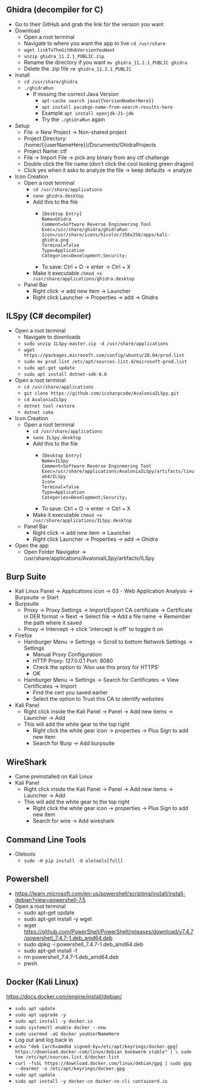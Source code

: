 ## Ghidra (decompiler for C)
- Go to their GitHub and grab the link for the version you want 
- Download
  - Open a root terminal
  - Navigate to where you want the app to live `cd /usr/share`
  - `wget linkToTheGitHubVersionYouWant`
  - `unzip ghidra_11.2.1_PUBLIC.zip`
  - Rename the directory if you want  `mv ghidra_11.2.1_PUBLIC ghidra`
  - Delete the .zip file `rm ghidra_11.2.1_PUBLIC` 
- Install
  - `cd /usr/share/ghidra`
  - `./ghidraRun`
    -  If missing the correct Java Version
       -  `apt-cache search java{{VersionNumberHere}}`
       -  `apt install pacakge-name-from-search-results-here`
       - Example `apt install openjdk-21-jdk`
       -  Try the `./ghidraRun` again
- Setup
  - File -> New Project -> Non-shared project
  - Project Directory: /home/{{userNameHere}}/Documents/GhidraProjects
  - Project Name: ctf
  - File -> Import File -> pick any binary from any ctf challenge
  - Double click the file name (don’t click the cool looking green dragon)
  - Click yes when it asks to analyze the file -> keep defaults -> analyze
- Icon Creation
  - Open a root terminal
    - `cd /usr/share/applications`
    - `nano ghidra.desktop`
    - Add this to the file 
        -   ```
			[Desktop Entry]
			Name=Ghidra
			Comment=Software Reverse Engineering Tool
			Exec=/usr/share/ghidra/ghidraRun
			Icon=/usr/share/icons/hicolor/256x256/apps/kali-ghidra.png
			Terminal=false
			Type=Application
			Categories=Development;Security;
            ```
      - To save: Ctrl + O -> enter -> Ctrl + X
    - Make it executable `chmod +x /usr/share/applications/ghidra.desktop`
  - Panel Bar
    - Right click -> add new item -> Launcher
    - Right click Launcher -> Properties -> add -> Ghidra

## ILSpy (C# decompiler)
- Open a root terminal
  - Navigate to downloads
  - `sudo unzip ILSpy-master.zip -d /usr/share/applications`
  - `wget https://packages.microsoft.com/config/ubuntu/20.04/prod.list`
  - `sudo mv prod.list /etc/apt/sources.list.d/microsoft-prod.list`
  - `sudo apt-get update`
  - `sudo apt install dotnet-sdk-8.0`
- Open a root terminal
    - `cd /usr/share/applications`
    - `git clone https://github.com/icsharpcode/AvaloniaILSpy.git`
    - `cd AvaloniaILSpy`
    - `dotnet tool restore`
    - `dotnet cake`
- Icon Creation
  - Open a root terminal
    - `cd /usr/share/applications`
    - `nano ILSpy.desktop`
    - Add this to the file 
        -   ```
            [Desktop Entry]
            Name=ILSpy
            Comment=Software Reverse Engineering Tool
            Exec=/usr/share/applications/AvaloniaILSpy/artifacts/linux-x64/ILSpy
            Icon=
            Terminal=false
            Type=Application
            Categories=Development;Security;
            ```
      - To save: Ctrl + O -> enter -> Ctrl + X
    - Make it executable `chmod +x /usr/share/applications/ILSpy.desktop`
  - Panel Bar
    - Right click -> add new item -> Launcher
    - Right click Launcher -> Properties -> add -> Ghidra
- Open the app
  - Open Folder Navigator -> /usr/share/applications/AvaloniaILSpy/artifacts/ILSpy


## Burp Suite
- Kali Linux Panel -> Applications icon -> 03 - Web Application Analysis -> Burpsuite -> Start
- Burpsuite 
	- Proxy -> Proxy Settings -> Import/Export CA certificate -> Certificate in DER format -> Next -> Select file -> Add a file name -> Remember the path where it saved
	- Proxy -> Intercept -> click 'Intercept is off' to toggle it on
- Firefox
	- Hamburger Menu -> Settings -> Scroll to bottom Network Settings -> Settings
		- Manual Proxy Configuration
		- HTTP Proxy: 127.0.0.1  Port: 8080
		- Check the option to 'Also use this proxy for HTTPS'
		- OK
	- Hamburger Menu -> Settings -> Search for Certificates -> View Certificates -> Import
		- Find the cert you saved earlier
		- Select the option to Trust this CA to identify websites
- Kali Panel
  - Right click inside the Kali Panel -> Panel -> Add new items -> Launcher -> Add
  - This will add the white gear to the top right
  	- Right click the white gear icon -> properties -> Plus Sign to add new item
  	- Search for Burp -> Add burpsuite

## WireShark
- Came preinstalled on Kali Linux
-  Kali Panel
   -  Right click inside the Kali Panel -> Panel -> Add new items -> Launcher -> Add
   -  This will add the white gear to the top right
      -  Right click the white gear icon -> properties -> Plus Sign to add new item
      -  Search for wire -> Add wireshark

## Command Line Tools
- Oletools
  - `sudo -H pip install -U oletools[full]`

## Powershell
- https://learn.microsoft.com/en-us/powershell/scripting/install/install-debian?view=powershell-7.5
- Open a root terminal
  - sudo apt-get update
  - sudo apt-get install -y wget
  - wget https://github.com/PowerShell/PowerShell/releases/download/v7.4.7/powershell_7.4.7-1.deb_amd64.deb
  - sudo dpkg -i powershell_7.4.7-1.deb_amd64.deb
  - sudo apt-get install -f
  - rm powershell_7.4.7-1.deb_amd64.deb
  - pwsh

## Docker (Kali Linux)
https://docs.docker.com/engine/install/debian/
- `sudo apt update`
- `sudo apt upgrade -y`
- `sudo apt install -y docker.io`
- `sudo systemctl enable docker --now`
- `sudo usermod -aG docker youUserNameHere`
- Log out and log back in
- `echo "deb [arch=amd64 signed-by=/etc/apt/keyrings/docker.gpg] https://download.docker.com/linux/debian bookworm stable" | \
  sudo tee /etc/apt/sources.list.d/docker.list`
- `curl -fsSL https://download.docker.com/linux/debian/gpg |
  sudo gpg --dearmor -o /etc/apt/keyrings/docker.gpg`
- `sudo apt update`
- `sudo apt install -y docker-ce docker-ce-cli containerd.io`
